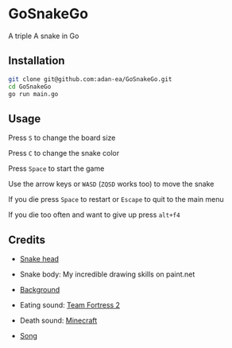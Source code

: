 # GoSnakeGo
A triple A snake in Go

## Installation

```bash
git clone git@github.com:adan-ea/GoSnakeGo.git
cd GoSnakeGo
go run main.go
```

## Usage
Press `S` to change the board size

Press `C` to change the snake color

Press `Space` to start the game

Use the arrow keys or `WASD` (`ZQSD` works too) to move the snake

If you die press `Space` to restart or `Escape` to quit to the main menu

If you die too often and want to give up press `alt+f4`

## Credits

- [Snake head](https://www.instagram.com/meyuuart/)
- Snake body: My incredible drawing skills on paint.net
- [Background](https://kenney.nl/assets/rolling-ball-assets)
  
- Eating sound: [Team Fortress 2](https://www.youtube.com/watch?v=b0QDCTLgYCg)
- Death sound: [Minecraft](https://www.youtube.com/watch?v=S_apkyDBkUY)
- [Song](https://www.youtube.com/watch?v=7TqGvfx1Xvs)

